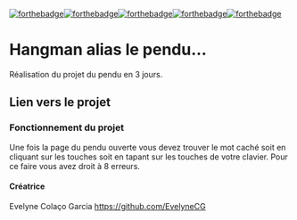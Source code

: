 [![forthebadge](https://forthebadge.com/images/badges/contains-17-coffee-cups.svg)](https://forthebadge.com)[![forthebadge](https://forthebadge.com/images/badges/uses-html.svg)](https://forthebadge.com)[![forthebadge](https://forthebadge.com/images/badges/it-works-why.svg)](https://forthebadge.com)[![forthebadge](https://forthebadge.com/images/badges/uses-css.svg)](https://forthebadge.com)[![forthebadge](https://forthebadge.com/images/badges/uses-js.svg)](https://forthebadge.com)

# Hangman alias le pendu... 

Réalisation du projet du pendu en 3 jours.

## Lien vers le projet



### Fonctionnement du projet

Une fois la page du pendu ouverte vous devez trouver le mot caché soit en cliquant sur les touches soit en tapant sur les touches de votre clavier.
Pour ce faire vous avez droit à 8 erreurs.

#### Créatrice

Evelyne Colaço Garcia https://github.com/EvelyneCG


